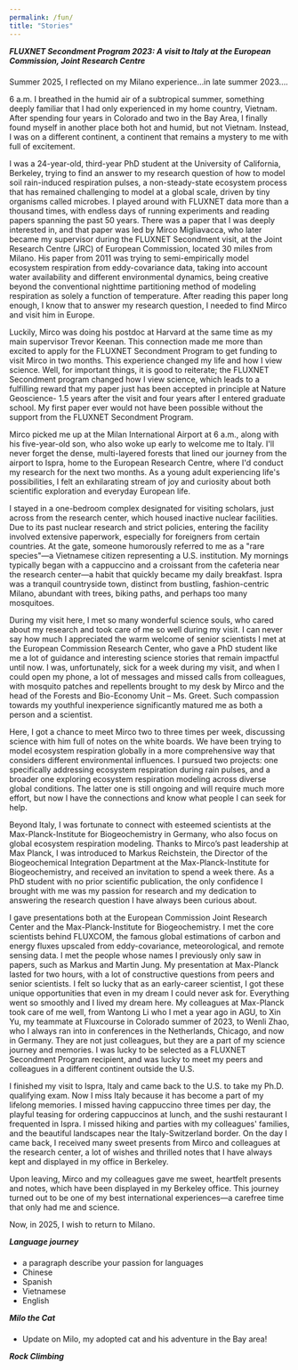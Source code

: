 ```yaml
---
permalink: /fun/
title: "Stories"
---
```


<p style="margin-bottom:1.5em; color::blue">
  <strong><em>FLUXNET Secondment Program 2023: A visit to Italy at the European Commission, Joint Research Centre </em></strong>
</p>

Summer 2025, I reflected on my Milano experience…in late summer 2023….
</p>

<p>
6 a.m. I breathed in the humid air of a subtropical summer, something deeply familiar that I had only experienced in my home country, Vietnam. After spending four years in Colorado and two in the Bay Area, I finally found myself in another place both hot and humid, but not Vietnam. Instead, I was on a different continent, a continent that remains a mystery to me with full of excitement. 
</p>

<p>
I was a 24-year-old, third-year PhD student at the University of California, Berkeley, trying to find an answer to my research question of how to model soil rain-induced respiration pulses, a non-steady-state ecosystem process that has remained challenging to model at a global scale, driven by tiny organisms called microbes. I played around with FLUXNET data more than a thousand times, with endless days of running experiments and reading papers spanning the past 50 years. There was a paper that I was deeply interested in, and that paper was led by Mirco Migliavacca, who later became my supervisor during the FLUXNET Secondment visit, at the Joint Research Centre (JRC) of European Commission, located 30 miles from Milano. His paper from 2011 was trying to semi-empirically model ecosystem respiration from eddy-covariance data, taking into account water availability and different environmental dynamics, being creative beyond the conventional nighttime partitioning method of modeling respiration as solely a function of temperature. After reading this paper long enough, I know that to answer my research question, I needed to find Mirco and visit him in Europe. 
</p>

<p>
Luckily, Mirco was doing his postdoc at Harvard at the same time as my main supervisor Trevor Keenan. This connection made me more than excited to apply for the FLUXNET Secondment Program to get funding to visit Mirco in two months. This experience changed my life and how I view science. Well, for important things, it is good to reiterate; the FLUXNET Secondment program changed how I view science, which leads to a fulfilling reward that my paper just has been accepted in principle at Nature Geoscience- 1.5 years after the visit and four years after I entered graduate school. My first paper ever would not have been possible without the support from the FLUXNET Secondment Program.
</p>

<p>
Mirco picked me up at the Milan International Airport at 6 a.m., along with his five-year-old son, who also woke up early to welcome me to Italy. I'll never forget the dense, multi-layered forests that lined our journey from the airport to Ispra, home to the European Research Centre, where I'd conduct my research for the next two months. As a young adult experiencing life's possibilities, I felt an exhilarating stream of joy and curiosity about both scientific exploration and everyday European life.
</p>

<p>
I stayed in a one-bedroom complex designated for visiting scholars, just across from the research center, which housed inactive nuclear facilities. Due to its past nuclear research and strict policies, entering the facility involved extensive paperwork, especially for foreigners from certain countries. At the gate, someone humorously referred to me as a "rare species"—a Vietnamese citizen representing a U.S. institution. My mornings typically began with a cappuccino and a croissant from the cafeteria near the research center—a habit that quickly became my daily breakfast. Ispra was a tranquil countryside town, distinct from bustling, fashion-centric Milano, abundant with trees, biking paths, and perhaps too many mosquitoes.
</p>

<p>
During my visit here, I met so many wonderful science souls, who cared about my research and took care of me so well during my visit. I can never say how much I appreciated the warm welcome of senior scientists I met at the European Commission Research Center, who gave a PhD student like me a lot of guidance and interesting science stories that remain impactful until now. I was, unfortunately, sick for a week during my visit, and when I could open my phone, a lot of messages and missed calls from colleagues, with mosquito patches and repellents brought to my desk by Mirco and the head of the Forests and Bio-Economy Unit – Ms. Greet. Such compassion towards my youthful inexperience significantly matured me as both a person and a scientist.
</p>

<p>
Here, I got a chance to meet Mirco two to three times per week, discussing science with him full of notes on the white boards. We have been trying to model ecosystem respiration globally in a more comprehensive way that considers different environmental influences. I pursued two projects: one specifically addressing ecosystem respiration during rain pulses, and a broader one exploring ecosystem respiration modeling across diverse global conditions. The latter one is still ongoing and will require much more effort, but now I have the connections and know what people I can seek for help.
</p>

<p>
Beyond Italy, I was fortunate to connect with esteemed scientists at the Max-Planck-Institute for Biogeochemistry in Germany, who also focus on global ecosystem respiration modeling. Thanks to Mirco’s past leadership at Max Planck, I was introduced to Markus Reichstein, the Director of the Biogeochemical Integration Department at the Max-Planck-Institute for Biogeochemistry, and received an invitation to spend a week there. As a PhD student with no prior scientific publication, the only confidence I brought with me was my passion for research and my dedication to answering the research question I have always been curious about.
</p>

<p>
I gave presentations both at the European Commission Joint Research Center and the Max-Planck-Institute for Biogeochemistry. I met the core scientists behind FLUXCOM, the famous global estimations of carbon and energy fluxes upscaled from eddy-covariance, meteorological, and remote sensing data. I met the people whose names I previously only saw in papers, such as Markus and Martin Jung. My presentation at Max-Planck lasted for two hours, with a lot of constructive questions from peers and senior scientists. I felt so lucky that as an early-career scientist, I got these unique opportunities that even in my dream I could never ask for. Everything went so smoothly and I lived my dream here. My colleagues at Max-Planck took care of me well, from Wantong Li who I met a year ago in AGU, to Xin Yu, my teammate at Fluxcourse in Colorado summer of 2023, to Wenli Zhao, who I always ran into in conferences in the Netherlands, Chicago, and now in Germany. They are not just colleagues, but they are a part of my science journey and memories. I was lucky to be selected as a FLUXNET Secondment Program recipient, and was lucky to meet my peers and colleagues in a different continent outside the U.S. 
</p>

<p>
I finished my visit to Ispra, Italy and came back to the U.S. to take my Ph.D. qualifying exam. Now I miss Italy because it has become a part of my lifelong memories. I missed having cappuccino three times per day, the playful teasing for ordering cappuccinos at lunch, and the sushi restaurant I frequented in Ispra. I missed hiking and parties with my colleagues' families, and the beautiful landscapes near the Italy-Switzerland border. On the day I came back, I received many sweet presents from Mirco and colleagues at the research center, a lot of wishes and thrilled notes that I have always kept and displayed in my office in Berkeley.
</p>

<p>
Upon leaving, Mirco and my colleagues gave me sweet, heartfelt presents and notes, which have been displayed in my Berkeley office. This journey turned out to be one of my best international experiences—a carefree time that only had me and science.
</p>

<p>
Now, in 2025, I wish to return to Milano. 


<p style="margin-bottom:1.5em; color::blue">
  <strong><em> Language journey </em></strong>
</p>

- a paragraph describe your passion for languages
- Chinese
- Spanish
- Vietnamese
- English

<p style="margin-bottom:1.5em; color::blue">
  <strong><em> Milo the Cat </em></strong>
</p>

- Update on Milo, my adopted cat and his adventure in the Bay area!

<p style="margin-bottom:1.5em; color::blue">
  <strong><em> Rock Climbing </em></strong>
</p>
